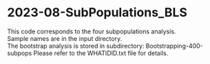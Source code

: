 # 2023-08-SubPopulations_BLS

This code corresponds to the four subpopulations analysis.  
Sample names are in the input directory.  
The bootstrap analysis is stored in subdirectory: Bootstrapping-400-subpops
Please refer to the WHATIDID.txt file for details.
